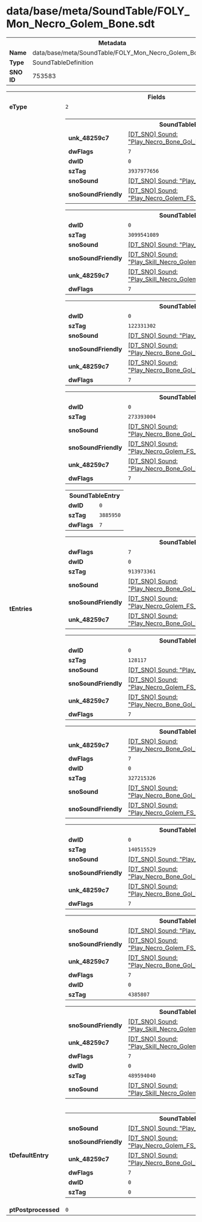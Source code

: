 <h1>data/base/meta/SoundTable/FOLY_Mon_Necro_Golem_Bone.sdt</h1><table><tr><th colspan="100%">Metadata</th></tr><tr><td><b>Name</b></td><td>data/base/meta/SoundTable/FOLY_Mon_Necro_Golem_Bone.sdt</td></tr><tr><td><b>Type</b></td><td>SoundTableDefinition</td></tr><tr><td><b>SNO ID</b></td><td>753583</td></tr></table>

<table><tr><th colspan="100%">Fields</th></tr><tr><td><b>eType</b></td><td><code>2</code></td></tr><tr><td><b>tEntries</b></td><td><table><tr><th colspan="100%">SoundTableEntry</th></tr><tr><td><b>unk_48259c7</b></td><td><a href="..\Sound\Play_Necro_Bone_Gol_FOLY_Attk_3P_Enemy.snd">[DT_SNO] Sound: "Play_Necro_Bone_Gol_FOLY_Attk_3P_Enemy"</a></td></tr><tr><td><b>dwFlags</b></td><td><code>7</code></td></tr><tr><td><b>dwID</b></td><td><code>0</code></td></tr><tr><td><b>szTag</b></td><td><code>3937977656</code></td></tr><tr><td><b>snoSound</b></td><td><a href="..\Sound\Play_Necro_Bone_Gol_FOLY_Attk_1P.snd">[DT_SNO] Sound: "Play_Necro_Bone_Gol_FOLY_Attk_1P"</a></td></tr><tr><td><b>snoSoundFriendly</b></td><td><a href="..\Sound\Play_Necro_Golem_FS_Dupe_3P_Friendly.snd">[DT_SNO] Sound: "Play_Necro_Golem_FS_Dupe_3P_Friendly"</a></td></tr></table>


<table><tr><th colspan="100%">SoundTableEntry</th></tr><tr><td><b>dwID</b></td><td><code>0</code></td></tr><tr><td><b>szTag</b></td><td><code>3099541089</code></td></tr><tr><td><b>snoSound</b></td><td><a href="..\Sound\Play_Skill_Necro_Golem_Bone_Taunt_1P.snd">[DT_SNO] Sound: "Play_Skill_Necro_Golem_Bone_Taunt_1P"</a></td></tr><tr><td><b>snoSoundFriendly</b></td><td><a href="..\Sound\Play_Skill_Necro_Golem_Bone_Taunt_3P_Friendly.snd">[DT_SNO] Sound: "Play_Skill_Necro_Golem_Bone_Taunt_3P_Friendly"</a></td></tr><tr><td><b>unk_48259c7</b></td><td><a href="..\Sound\Play_Skill_Necro_Golem_Bone_Taunt_3P_Enemy.snd">[DT_SNO] Sound: "Play_Skill_Necro_Golem_Bone_Taunt_3P_Enemy"</a></td></tr><tr><td><b>dwFlags</b></td><td><code>7</code></td></tr></table>


<table><tr><th colspan="100%">SoundTableEntry</th></tr><tr><td><b>dwID</b></td><td><code>0</code></td></tr><tr><td><b>szTag</b></td><td><code>122331302</code></td></tr><tr><td><b>snoSound</b></td><td><a href="..\Sound\Play_Necro_Bone_Gol_FOLY_Death_1P.snd">[DT_SNO] Sound: "Play_Necro_Bone_Gol_FOLY_Death_1P"</a></td></tr><tr><td><b>snoSoundFriendly</b></td><td><a href="..\Sound\Play_Necro_Bone_Gol_FOLY_Death_3P_Friendly.snd">[DT_SNO] Sound: "Play_Necro_Bone_Gol_FOLY_Death_3P_Friendly"</a></td></tr><tr><td><b>unk_48259c7</b></td><td><a href="..\Sound\Play_Necro_Bone_Gol_FOLY_Death_3P_Enemy.snd">[DT_SNO] Sound: "Play_Necro_Bone_Gol_FOLY_Death_3P_Enemy"</a></td></tr><tr><td><b>dwFlags</b></td><td><code>7</code></td></tr></table>


<table><tr><th colspan="100%">SoundTableEntry</th></tr><tr><td><b>dwID</b></td><td><code>0</code></td></tr><tr><td><b>szTag</b></td><td><code>273393004</code></td></tr><tr><td><b>snoSound</b></td><td><a href="..\Sound\Play_Necro_Bone_Gol_FOLY_Knockdown_Intro_1P.snd">[DT_SNO] Sound: "Play_Necro_Bone_Gol_FOLY_Knockdown_Intro_1P"</a></td></tr><tr><td><b>snoSoundFriendly</b></td><td><a href="..\Sound\Play_Necro_Golem_FS_Dupe_3P_Friendly.snd">[DT_SNO] Sound: "Play_Necro_Golem_FS_Dupe_3P_Friendly"</a></td></tr><tr><td><b>unk_48259c7</b></td><td><a href="..\Sound\Play_Necro_Bone_Gol_FOLY_Knockdown_Intro_3P_Enemy.snd">[DT_SNO] Sound: "Play_Necro_Bone_Gol_FOLY_Knockdown_Intro_3P_Enemy"</a></td></tr><tr><td><b>dwFlags</b></td><td><code>7</code></td></tr></table>


<table><tr><th colspan="100%">SoundTableEntry</th></tr><tr><td><b>dwID</b></td><td><code>0</code></td></tr><tr><td><b>szTag</b></td><td><code>3885950</code></td></tr><tr><td><b>dwFlags</b></td><td><code>7</code></td></tr></table>


<table><tr><th colspan="100%">SoundTableEntry</th></tr><tr><td><b>dwFlags</b></td><td><code>7</code></td></tr><tr><td><b>dwID</b></td><td><code>0</code></td></tr><tr><td><b>szTag</b></td><td><code>913973361</code></td></tr><tr><td><b>snoSound</b></td><td><a href="..\Sound\Play_Necro_Bone_Gol_FOLY_Stunned_1P.snd">[DT_SNO] Sound: "Play_Necro_Bone_Gol_FOLY_Stunned_1P"</a></td></tr><tr><td><b>snoSoundFriendly</b></td><td><a href="..\Sound\Play_Necro_Golem_FS_Dupe_3P_Friendly.snd">[DT_SNO] Sound: "Play_Necro_Golem_FS_Dupe_3P_Friendly"</a></td></tr><tr><td><b>unk_48259c7</b></td><td><a href="..\Sound\Play_Necro_Bone_Gol_FOLY_Stunned_3P_Enemy.snd">[DT_SNO] Sound: "Play_Necro_Bone_Gol_FOLY_Stunned_3P_Enemy"</a></td></tr></table>


<table><tr><th colspan="100%">SoundTableEntry</th></tr><tr><td><b>dwID</b></td><td><code>0</code></td></tr><tr><td><b>szTag</b></td><td><code>128117</code></td></tr><tr><td><b>snoSound</b></td><td><a href="..\Sound\Play_Necro_Bone_Gol_FOLY_Run_1P.snd">[DT_SNO] Sound: "Play_Necro_Bone_Gol_FOLY_Run_1P"</a></td></tr><tr><td><b>snoSoundFriendly</b></td><td><a href="..\Sound\Play_Necro_Golem_FS_Dupe_3P_Friendly.snd">[DT_SNO] Sound: "Play_Necro_Golem_FS_Dupe_3P_Friendly"</a></td></tr><tr><td><b>unk_48259c7</b></td><td><a href="..\Sound\Play_Necro_Bone_Gol_FOLY_Run_3P_Enemy.snd">[DT_SNO] Sound: "Play_Necro_Bone_Gol_FOLY_Run_3P_Enemy"</a></td></tr><tr><td><b>dwFlags</b></td><td><code>7</code></td></tr></table>


<table><tr><th colspan="100%">SoundTableEntry</th></tr><tr><td><b>unk_48259c7</b></td><td><a href="..\Sound\Play_Necro_Bone_Gol_FOLY_Knockdown_Outro_3P_Enemy.snd">[DT_SNO] Sound: "Play_Necro_Bone_Gol_FOLY_Knockdown_Outro_3P_Enemy"</a></td></tr><tr><td><b>dwFlags</b></td><td><code>7</code></td></tr><tr><td><b>dwID</b></td><td><code>0</code></td></tr><tr><td><b>szTag</b></td><td><code>327215326</code></td></tr><tr><td><b>snoSound</b></td><td><a href="..\Sound\Play_Necro_Bone_Gol_FOLY_Knockdown_Outro_1P.snd">[DT_SNO] Sound: "Play_Necro_Bone_Gol_FOLY_Knockdown_Outro_1P"</a></td></tr><tr><td><b>snoSoundFriendly</b></td><td><a href="..\Sound\Play_Necro_Golem_FS_Dupe_3P_Friendly.snd">[DT_SNO] Sound: "Play_Necro_Golem_FS_Dupe_3P_Friendly"</a></td></tr></table>


<table><tr><th colspan="100%">SoundTableEntry</th></tr><tr><td><b>dwID</b></td><td><code>0</code></td></tr><tr><td><b>szTag</b></td><td><code>140515529</code></td></tr><tr><td><b>snoSound</b></td><td><a href="..\Sound\Play_Necro_Bone_Gol_FOLY_Spawn_1P.snd">[DT_SNO] Sound: "Play_Necro_Bone_Gol_FOLY_Spawn_1P"</a></td></tr><tr><td><b>snoSoundFriendly</b></td><td><a href="..\Sound\Play_Necro_Bone_Gol_FOLY_Spawn_3P_Friendly.snd">[DT_SNO] Sound: "Play_Necro_Bone_Gol_FOLY_Spawn_3P_Friendly"</a></td></tr><tr><td><b>unk_48259c7</b></td><td><a href="..\Sound\Play_Necro_Bone_Gol_FOLY_Spawn_3P_Enemy.snd">[DT_SNO] Sound: "Play_Necro_Bone_Gol_FOLY_Spawn_3P_Enemy"</a></td></tr><tr><td><b>dwFlags</b></td><td><code>7</code></td></tr></table>


<table><tr><th colspan="100%">SoundTableEntry</th></tr><tr><td><b>snoSound</b></td><td><a href="..\Sound\Play_Necro_Bone_Gol_FOLY_Run_1P.snd">[DT_SNO] Sound: "Play_Necro_Bone_Gol_FOLY_Run_1P"</a></td></tr><tr><td><b>snoSoundFriendly</b></td><td><a href="..\Sound\Play_Necro_Golem_FS_Dupe_3P_Friendly.snd">[DT_SNO] Sound: "Play_Necro_Golem_FS_Dupe_3P_Friendly"</a></td></tr><tr><td><b>unk_48259c7</b></td><td><a href="..\Sound\Play_Necro_Bone_Gol_FOLY_Run_3P_Enemy.snd">[DT_SNO] Sound: "Play_Necro_Bone_Gol_FOLY_Run_3P_Enemy"</a></td></tr><tr><td><b>dwFlags</b></td><td><code>7</code></td></tr><tr><td><b>dwID</b></td><td><code>0</code></td></tr><tr><td><b>szTag</b></td><td><code>4385807</code></td></tr></table>


<table><tr><th colspan="100%">SoundTableEntry</th></tr><tr><td><b>snoSoundFriendly</b></td><td><a href="..\Sound\Play_Skill_Necro_Golem_Bone_Attk_Whoosh_3P_Friendly.snd">[DT_SNO] Sound: "Play_Skill_Necro_Golem_Bone_Attk_Whoosh_3P_Friendly"</a></td></tr><tr><td><b>unk_48259c7</b></td><td><a href="..\Sound\Play_Skill_Necro_Golem_Bone_Attk_Whoosh_3P_Enemy.snd">[DT_SNO] Sound: "Play_Skill_Necro_Golem_Bone_Attk_Whoosh_3P_Enemy"</a></td></tr><tr><td><b>dwFlags</b></td><td><code>7</code></td></tr><tr><td><b>dwID</b></td><td><code>0</code></td></tr><tr><td><b>szTag</b></td><td><code>489594040</code></td></tr><tr><td><b>snoSound</b></td><td><a href="..\Sound\Play_Skill_Necro_Golem_Bone_Attk_Whoosh_1P.snd">[DT_SNO] Sound: "Play_Skill_Necro_Golem_Bone_Attk_Whoosh_1P"</a></td></tr></table>


</td></tr><tr><td><b>tDefaultEntry</b></td><td><table><tr><th colspan="100%">SoundTableEntry</th></tr><tr><td><b>snoSound</b></td><td><a href="..\Sound\Play_Necro_Bone_Gol_FOLY_Run_1P.snd">[DT_SNO] Sound: "Play_Necro_Bone_Gol_FOLY_Run_1P"</a></td></tr><tr><td><b>snoSoundFriendly</b></td><td><a href="..\Sound\Play_Necro_Golem_FS_Dupe_3P_Friendly.snd">[DT_SNO] Sound: "Play_Necro_Golem_FS_Dupe_3P_Friendly"</a></td></tr><tr><td><b>unk_48259c7</b></td><td><a href="..\Sound\Play_Necro_Bone_Gol_FOLY_Run_3P_Enemy.snd">[DT_SNO] Sound: "Play_Necro_Bone_Gol_FOLY_Run_3P_Enemy"</a></td></tr><tr><td><b>dwFlags</b></td><td><code>7</code></td></tr><tr><td><b>dwID</b></td><td><code>0</code></td></tr><tr><td><b>szTag</b></td><td><code>0</code></td></tr></table>

</td></tr><tr><td><b>ptPostprocessed</b></td><td><code>0</code></td></tr></table>

